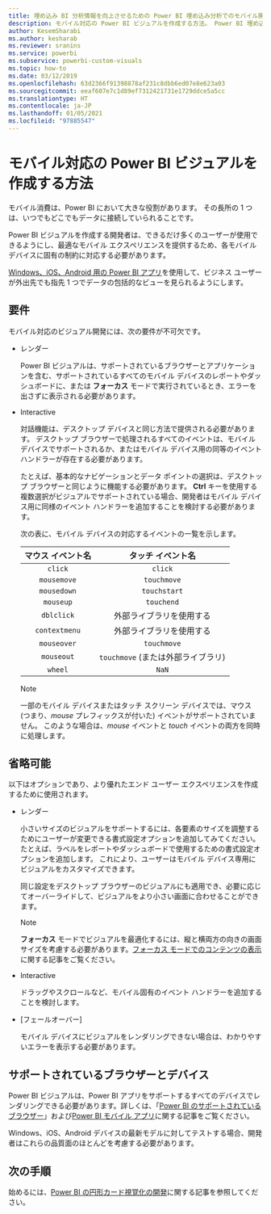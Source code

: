 ```yaml
---
title: 埋め込み BI 分析情報を向上させるための Power BI 埋め込み分析でのモバイル開発
description: モバイル対応の Power BI ビジュアルを作成する方法。 Power BI 埋め込み分析を使用して、より優れた埋め込み BI インサイトを有効にします。
author: KesemSharabi
ms.author: kesharab
ms.reviewer: sranins
ms.service: powerbi
ms.subservice: powerbi-custom-visuals
ms.topic: how-to
ms.date: 03/12/2019
ms.openlocfilehash: 63d2366f91398878af231c8dbb6ed07e8e623a03
ms.sourcegitcommit: eeaf607e7c1d89ef7312421731e1729ddce5a5cc
ms.translationtype: HT
ms.contentlocale: ja-JP
ms.lasthandoff: 01/05/2021
ms.locfileid: "97885547"
---
```

# <a name="how-to-create-mobile-friendly-power-bi-visuals"></a>モバイル対応の Power BI ビジュアルを作成する方法
モバイル消費は、Power BI において大きな役割があります。 その長所の 1 つは、いつでもどこでもデータに接続していられることです。

Power BI ビジュアルを作成する開発者は、できるだけ多くのユーザーが使用できるようにし、最適なモバイル エクスペリエンスを提供するため、各モバイル デバイスに固有の制約に対応する必要があります。

[Windows、iOS、Android 用の Power BI アプリ](../../consumer/mobile/mobile-apps-for-mobile-devices.md)を使用して、ビジネス ユーザーが外出先でも指先 1 つでデータの包括的なビューを見られるようにします。

## <a name="requirements"></a>要件

モバイル対応のビジュアル開発には、次の要件が不可欠です。

- レンダー

  Power BI ビジュアルは、サポートされているブラウザーとアプリケーションを含む、サポートされているすべてのモバイル デバイスのレポートやダッシュボードに、または **フォーカス** モードで実行されているとき、エラーを出さずに表示される必要があります。 

- Interactive

  対話機能は、デスクトップ デバイスと同じ方法で提供される必要があります。 デスクトップ ブラウザーで処理されるすべてのイベントは、モバイル デバイスでサポートされるか、またはモバイル デバイス用の同等のイベント ハンドラーが存在する必要があります。
  
  たとえば、基本的なナビゲーションとデータ ポイントの選択は、デスクトップ ブラウザーと同じように機能する必要があります。 **Ctrl** キーを使用する複数選択がビジュアルでサポートされている場合、開発者はモバイル デバイス用に同様のイベント ハンドラーを追加することを検討する必要があります。

  次の表に、モバイル デバイスの対応するイベントの一覧を示します。

  | マウス イベント名 | タッチ イベント名 |
  |:----------------:|:----------------:|
  | `click` | `click` |
  | `mousemove` | `touchmove` |
  | `mousedown` | `touchstart` |
  | `mouseup` | `touchend` |
  | `dblclick` | 外部ライブラリを使用する |
  | `contextmenu` | 外部ライブラリを使用する |
  | `mouseover` | `touchmove` |
  | `mouseout` | `touchmove` (または外部ライブラリ) |
  | `wheel` | `NaN` |

  > [!NOTE]
  > 一部のモバイル デバイスまたはタッチ スクリーン デバイスでは、マウス (つまり、*mouse* プレフィックスが付いた) イベントがサポートされていません。 このような場合は、*mouse* イベントと *touch* イベントの両方を同時に処理します。

## <a name="optional"></a>省略可能
以下はオプションであり、より優れたエンド ユーザー エクスペリエンスを作成するために使用されます。

- レンダー

  小さいサイズのビジュアルをサポートするには、各要素のサイズを調整するためにユーザーが変更できる書式設定オプションを追加してみてください。 たとえば、ラベルをレポートやダッシュボードで使用するための書式設定オプションを追加します。 これにより、ユーザーはモバイル デバイス専用にビジュアルをカスタマイズできます。
  
  同じ設定をデスクトップ ブラウザーのビジュアルにも適用でき、必要に応じてオーバーライドして、ビジュアルをより小さい画面に合わせることができます。

  > [!NOTE]
  > **フォーカス** モードでビジュアルを最適化するには、縦と横両方の向きの画面サイズを考慮する必要があります。[フォーカス モードでのコンテンツの表示](../../consumer/end-user-focus.md)に関する記事をご覧ください。

- Interactive

  ドラッグやスクロールなど、モバイル固有のイベント ハンドラーを追加することを検討します。

- [フェールオーバー]

  モバイル デバイスにビジュアルをレンダリングできない場合は、わかりやすいエラーを表示する必要があります。

## <a name="supported-browsers-and-devices"></a>サポートされているブラウザーとデバイス
Power BI ビジュアルは、Power BI アプリをサポートするすべてのデバイスでレンダリングできる必要があります。詳しくは、「[Power BI のサポートされているブラウザー](../../fundamentals/power-bi-browsers.md)」および[Power BI モバイル アプリ](../../consumer/mobile/mobile-apps-for-mobile-devices.md)に関する記事をご覧ください。

Windows、iOS、Android デバイスの最新モデルに対してテストする場合、開発者はこれらの品質面のほとんどを考慮する必要があります。

## <a name="next-steps"></a>次の手順
始めるには、[Power BI の円形カード視覚化の開発](./develop-circle-card.md)に関する記事を参照してください。
